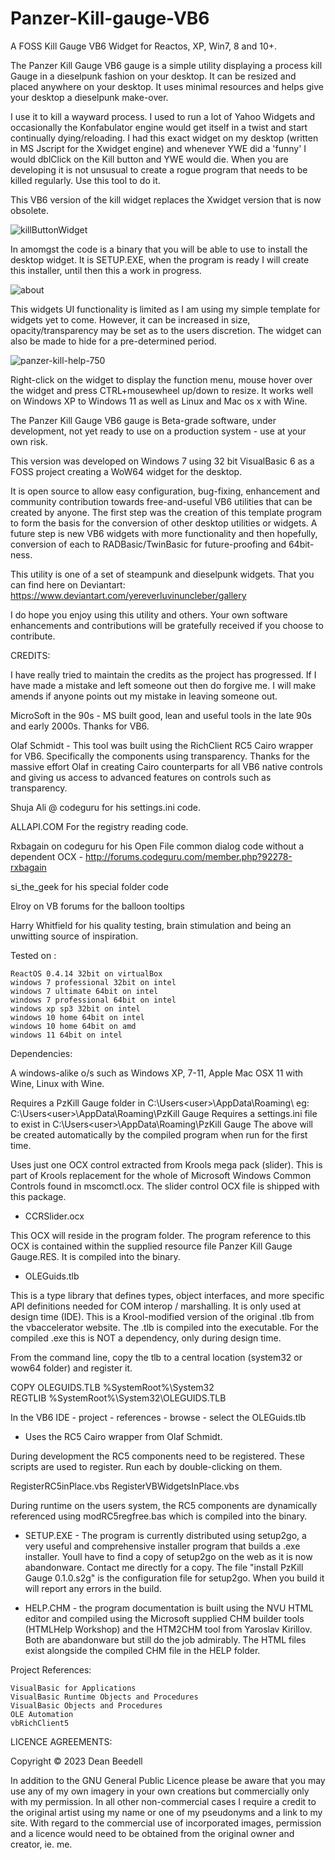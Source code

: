 # Panzer-Kill-gauge-VB6

A FOSS Kill Gauge VB6 Widget for Reactos, XP, Win7, 8 and 10+.
 
The Panzer Kill Gauge VB6 gauge is a simple utility displaying a process kill Gauge in a
dieselpunk fashion on your desktop. It can be resized and placed anywhere on 
your desktop. It uses minimal resources and helps give your desktop a 
dieselpunk make-over. 

I use it to kill a wayward process. I used to run a lot of Yahoo Widgets and 
occasionally the Konfabulator engine would get itself in a twist and start 
continually dying/reloading. I had this exact widget on my desktop (written 
in MS Jscript for the Xwidget engine) and whenever YWE did a 'funny' I would 
dblClick on the Kill button and YWE would die. When you are developing it is 
not unsusual to create a rogue program that needs to be killed regularly. Use 
this tool to do it.

This VB6 version of the kill widget replaces the Xwidget version that is now obsolete.

![killButtonWidget](https://github.com/yereverluvinunclebert/Panzer-Kill-gauge-VB6/assets/2788342/a2110157-3ff9-4d7e-a0e5-fc7b079e4647)

In amomgst the code is a binary that you will be able to use to install the 
desktop widget. It is SETUP.EXE, when the program is ready I will create this 
installer, until then this a work in progress.

![about](https://github.com/yereverluvinunclebert/Panzer-Kill-gauge-VB6/assets/2788342/a91e4fe4-ee6f-4f3a-8b75-9584b60012b0)

This widgets UI functionality is limited as I am using my simple template for 
widgets yet to come. However, it can be increased in size, opacity/transparency 
may be set as to the users discretion. The widget can also be made to hide for 
a pre-determined period.

![panzer-kill-help-750](https://github.com/yereverluvinunclebert/Panzer-Kill-gauge-VB6/assets/2788342/11505f09-61ff-48c9-9627-ed10fa7975ef)

Right-click on the widget to display the function menu, mouse hover over the 
widget and press CTRL+mousewheel up/down to resize. It works well on Windows XP 
to Windows 11 as well as Linux and Mac os x with Wine.

The Panzer Kill Gauge VB6 gauge is Beta-grade software, under development, not yet 
ready to use on a production system - use at your own risk.

This version was developed on Windows 7 using 32 bit VisualBasic 6 as a FOSS 
project creating a WoW64 widget for the desktop. 

It is open source to allow easy configuration, bug-fixing, enhancement and 
community contribution towards free-and-useful VB6 utilities that can be created
by anyone. The first step was the creation of this template program to form the 
basis for the conversion of other desktop utilities or widgets. A future step 
is new VB6 widgets with more functionality and then hopefully, conversion of 
each to RADBasic/TwinBasic for future-proofing and 64bit-ness. 

This utility is one of a set of steampunk and dieselpunk widgets. That you can 
find here on Deviantart: https://www.deviantart.com/yereverluvinuncleber/gallery

I do hope you enjoy using this utility and others. Your own software 
enhancements and contributions will be gratefully received if you choose to 
contribute.

CREDITS:

I have really tried to maintain the credits as the project has progressed. If I 
have made a mistake and left someone out then do forgive me. I will make amends 
if anyone points out my mistake in leaving someone out.

MicroSoft in the 90s - MS built good, lean and useful tools in the late 90s and 
early 2000s. Thanks for VB6.

Olaf Schmidt    - This tool was built using the RichClient RC5 Cairo wrapper for 
VB6. Specifically the components using transparency. Thanks for the massive 
effort Olaf in creating Cairo counterparts for all VB6 native controls and 
giving us access to advanced features on controls such as transparency.

Shuja Ali @ codeguru for his settings.ini code.

ALLAPI.COM        For the registry reading code.

Rxbagain on codeguru for his Open File common dialog code without a dependent 
OCX - http://forums.codeguru.com/member.php?92278-rxbagain

si_the_geek       for his special folder code

Elroy on VB forums for the balloon tooltips

Harry Whitfield for his quality testing, brain stimulation and being an 
unwitting source of inspiration.

Tested on :

	ReactOS 0.4.14 32bit on virtualBox  
	windows 7 professional 32bit on intel  
	windows 7 ultimate 64bit on intel  
	windows 7 professional 64bit on intel  
	windows xp sp3 32bit on intel   
	windows 10 home 64bit on intel  
	windows 10 home 64bit on amd  
	windows 11 64bit on intel   

Dependencies:

A windows-alike o/s such as Windows XP, 7-11, Apple Mac OSX 11 with Wine, Linux with Wine.   

Requires a PzKill Gauge folder in C:\Users\<user>\AppData\Roaming\ 
eg: C:\Users\<user>\AppData\Roaming\PzKill Gauge
Requires a settings.ini file to exist in C:\Users\<user>\AppData\Roaming\PzKill Gauge
The above will be created automatically by the compiled program when run for the 
first time.

Uses just one OCX control extracted from Krools mega pack (slider). This is part 
of Krools replacement for the whole of Microsoft Windows Common Controls found 
in mscomctl.ocx. The slider control OCX file is shipped with this package.

* CCRSlider.ocx

This OCX will reside in the program folder. The program reference to this OCX is 
contained within the supplied resource file Panzer Kill Gauge Gauge.RES. It is 
compiled into the binary.

* OLEGuids.tlb

This is a type library that defines types, object interfaces, and more specific 
API definitions needed for COM interop / marshalling. It is only used at design 
time (IDE). This is a Krool-modified version of the original .tlb from the 
vbaccelerator website. The .tlb is compiled into the executable.
For the compiled .exe this is NOT a dependency, only during design time.

From the command line, copy the tlb to a central location (system32 or wow64 
folder) and register it.

COPY OLEGUIDS.TLB %SystemRoot%\System32\
REGTLIB %SystemRoot%\System32\OLEGUIDS.TLB

In the VB6 IDE - project - references - browse - select the OLEGuids.tlb

* Uses the RC5 Cairo wrapper from Olaf Schmidt.

During development the RC5 components need to be registered. These scripts are 
used to register. Run each by double-clicking on them.

RegisterRC5inPlace.vbs
RegisterVBWidgetsInPlace.vbs

During runtime on the users system, the RC5 components are dynamically 
referenced using modRC5regfree.bas which is compiled into the binary.

* SETUP.EXE - The program is currently distributed using setup2go, a very useful 
and comprehensive installer program that builds a .exe installer. Youll have to 
find a copy of setup2go on the web as it is now abandonware. Contact me
directly for a copy. The file "install PzKill Gauge 0.1.0.s2g" is the configuration 
file for setup2go. When you build it will report any errors in the build.

* HELP.CHM - the program documentation is built using the NVU HTML editor and 
compiled using the Microsoft supplied CHM builder tools (HTMLHelp Workshop) and 
the HTM2CHM tool from Yaroslav Kirillov. Both are abandonware but still do
the job admirably. The HTML files exist alongside the compiled CHM file in the 
HELP folder.

 Project References:

	VisualBasic for Applications  
	VisualBasic Runtime Objects and Procedures  
	VisualBasic Objects and Procedures  
	OLE Automation  
	vbRichClient5  


LICENCE AGREEMENTS:

Copyright © 2023 Dean Beedell

In addition to the GNU General Public Licence please be aware that you may use 
any of my own imagery in your own creations but commercially only with my 
permission. In all other non-commercial cases I require a credit to the 
original artist using my name or one of my pseudonyms and a link to my site. 
With regard to the commercial use of incorporated images, permission and a 
licence would need to be obtained from the original owner and creator, ie. me.
